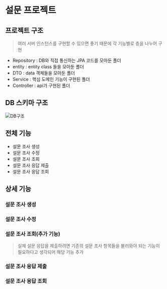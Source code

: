 # 설문 프로젝트

## 프로젝트 구조
> 여러 서버 인스턴스를 구현할 수 있으면 좋기 때문에 각 기능별로 층을 나누어 구현

- Repository : DB와 직접 통신하는 JPA 코드를 모아둔 폴더
- entity : entity class 들을 모아둔 폴더
- DTO : data 객체들을 모아둔 폴더
- Service : 핵심 도메인 기능이 구현된 폴더
- Controller : api가 구현된 폴더

## DB 스키마 구조

![DB구조](https://i.imgur.com/aNU5aT0.png)

## 전체 기능

- 설문 조사 생성
- 설문 조사 수정
- 설문 조사 조회
- 설문 조사 응답 제출
- 설문 조사 응답 조회



## 상세 기능

### 설문 조사 생성

### 설문 조사 수정

### 설문 조사 조회(추가 기능)
> 실제 설문 응답을 제출하려면 기존의 설문 조사 항목들을 불러와야 되는 기능이 필요하다고 생각되어 해당 기능 추가

### 설문 조사 응답 제출

### 설문 조사 응답 조회

